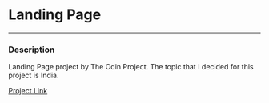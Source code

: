 # Landing Page
---

### Description
Landing Page project by The Odin Project. The topic that I decided for this project is India.

[Project Link](https://tr1ckypumpk1n.github.io/odin-landing_page/)
